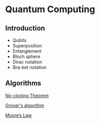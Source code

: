 # Quantum Computing

## Introduction

* Qubits
* Superposition
* Entanglement
* Bloch sphere
* Dirac notation
* Bra-ket notation

## Algorithms

[No-cloning Theorem](https://en.wikipedia.org/wiki/No-cloning_theorem)

[Grover's algorithm](https://quantum-computing.ibm.com/lab/docs/iqx/guide/grovers-algorithm)

[Moore’s Law](https://corporatefinanceinstitute.com/resources/knowledge/other/moores-law/)
